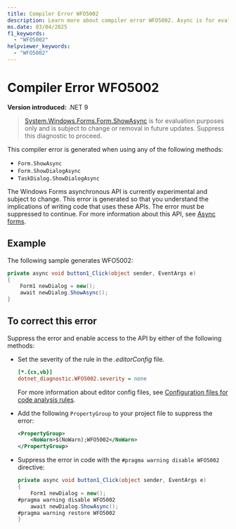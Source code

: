 ```yaml
---
title: Compiler Error WFO5002
description: Learn more about compiler error WFO5002. Async is for evaluation purposes only and subject to change.
ms.date: 03/04/2025
f1_keywords:
  - "WFO5002"
helpviewer_keywords:
  - "WFO5002"
---
```


# Compiler Error WFO5002

**Version introduced:** .NET 9

> [System.Windows.Forms.Form.ShowAsync](xref:System.Windows.Forms.Form.ShowAsync(System.Windows.Forms.IWin32Window)) is for evaluation purposes only and is subject to change or removal in future updates. Suppress this diagnostic to proceed.

This compiler error is generated when using any of the following methods:

- `Form.ShowAsync`
- `Form.ShowDialogAsync`
- `TaskDialog.ShowDialogAsync`

The Windows Forms asynchronous API is currently experimental and subject to change. This error is generated so that you understand the implications of writing code that uses these APIs. The error must be suppressed to continue. For more information about this API, see [Async forms](../whats-new/net90.md#async-forms).

## Example

The following sample generates WFO5002:

```csharp
private async void button1_Click(object sender, EventArgs e)
{
    Form1 newDialog = new();
    await newDialog.ShowAsync();
}
```

## To correct this error

Suppress the error and enable access to the API by either of the following methods:

- Set the severity of the rule in the _.editorConfig_ file.

  ```ini
  [*.{cs,vb}]
  dotnet_diagnostic.WFO5002.severity = none
  ```

  For more information about editor config files, see [Configuration files for code analysis rules](/dotnet/fundamentals/code-analysis/configuration-files).

- Add the following `PropertyGroup` to your project file to suppress the error:

  ```xml
  <PropertyGroup>
      <NoWarn>$(NoWarn);WFO5002</NoWarn>
  </PropertyGroup>
  ```

- Suppress the error in code with the `#pragma warning disable WFO5002` directive:

  ```csharp
  private async void button1_Click(object sender, EventArgs e)
  {
      Form1 newDialog = new();
  #pragma warning disable WFO5002
      await newDialog.ShowAsync();
  #pragma warning restore WFO5002
  }
  ```
